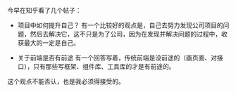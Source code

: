 今早在知乎看了几个帖子：
- 项目中如何提升自己？
有一个比较好的观点是，自己去努力发现公司项目的问题，然后去解决它，这不只是为了公司，因为在发现并解决问题的过程中，收获最大的一定是自己。

- 关于前端是否有前途
有一个回答写着，传统前端是没前途的（画页面、对接口），只有那些写框架、组件库、工具库的才是有前途的。

这个观点不能否认，也是我必须得接受的。